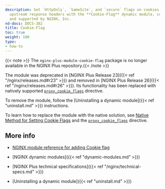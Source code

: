 ```yaml
---
description: Set `HttpOnly`, `SameSite`, and `secure` flags on cookies in `Set-Cookie`
  upstream response headers with the **Cookie-Flag** dynamic module, community-authored
  and supported by NGINX, Inc.
nd-docs: DOCS-382
title: Cookie-Flag
toc: true
weight: 100
type:
- how-to
---
```


{{< note >}} The `nginx-plus-module-cookie-flag` package is no longer available in the NGINX Plus repository.{{< /note >}}

The module was deprecated in [NGINX Plus Release 23]({{< ref "/nginx/releases.md#r23" >}}) and removed in [NGINX Plus Release 26]({{< ref "/nginx/releases.md#r26" >}}). Its functionality has been replaced with natively supported [`proxy_cookie_flags`](https://nginx.org/en/docs/http/ngx_http_proxy_module.html#proxy_cookie_flags) directive.

To remove the module, follow the [Uninstalling a dynamic module]({{< ref "uninstall.md" >}}) instructions.

To learn how to replace the module with the native solution, see [Native Method for Setting Cookie Flags](https://www.nginx.com/blog/nginx-plus-r23-released#cookie-flags) and the [`proxy_cookie_flags`](https://nginx.org/en/docs/http/ngx_http_proxy_module.html#proxy_cookie_flags) directive.


## More info

- [NGINX module reference for adding Cookie flag](https://github.com/AirisX/nginx_cookie_flag_module)

- [NGINX dynamic modules]({{< ref "dynamic-modules.md" >}})

- [NGINX Plus technical specifications]({{< ref "/nginx/technical-specs.md" >}})

- [Uninstalling a dynamic module]({{< ref "uninstall.md" >}})
